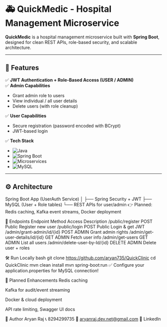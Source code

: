 # 🚑 **QuickMedic - Hospital Management Microservice**

**QuickMedic** is a hospital management microservice built with **Spring Boot**, designed for clean REST APIs, role-based security, and scalable architecture.

---

## 🚀 **Features**
✅ **JWT Authentication + Role-Based Access (USER / ADMIN)**  
✅ **Admin Capabilities**
- Grant admin role to users
- View individual / all user details
- Delete users (with role cleanup)

✅ **User Capabilities**
- Secure registration (password encoded with BCrypt)
- JWT-based login

✅ **Tech Stack**
- ![Java](https://img.shields.io/badge/Java-ED8B00?logo=openjdk&logoColor=white)
- ![Spring Boot](https://img.shields.io/badge/Spring_Boot-6DB33F?logo=springboot&logoColor=white)
- ![Microservices](https://img.shields.io/badge/Microservices-009688?logo=aws-lambda&logoColor=white)
- ![MySQL](https://img.shields.io/badge/MySQL-4479A1?logo=mysql&logoColor=white)

---

## ⚙️ **Architecture**

Spring Boot App (UserAuth Service)
│
├── Spring Security + JWT
├── MySQL (User + Role tables)
└── REST APIs for user/admin
👉 Planned: Redis caching, Kafka event streams, Docker deployment

📂 Endpoints
Endpoint	Method	Access	Description
/public/register	POST	Public	Register new user
/public/login	POST	Public	Login & get JWT
/admin/grant-admin/id/{id}	POST	ADMIN	Grant admin rights
/admin/get-user-details/id/{id}	GET	ADMIN	Fetch user info
/admin/get-users	GET	ADMIN	List all users
/admin/delete-user-by-Id/{id}	DELETE	ADMIN	Delete user + roles

🛠 Run Locally
bash
git clone https://github.com/aryan735/QuickClinic
cd QuickClinic
mvn clean install
mvn spring-boot:run
✅ Configure your application.properties for MySQL connection!

🔮 Planned Enhancements
Redis caching

Kafka for audit/event streaming

Docker & cloud deployment

API rate limiting, Swagger UI docs

🙌 Author
Aryan Raj
📞 8294299735
📧 aryanraj.dev.net@gmail.com
🔗 LinkedIn
